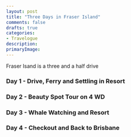 ```yaml
---
layout: post
title: "Three Days in Fraser Island"
comments: false
drafts: true
categories: 
- Travelogue
description: 
primaryImage: 
---
```


Fraser Isand is a three and a half drive 

### Day 1 - Drive, Ferry and Settling in Resort

### Day 2 - Beauty Spot Tour on 4 WD

### Day 3 - Whale Watching and Resort 

### Day 4 - Checkout and Back to Brisbane
